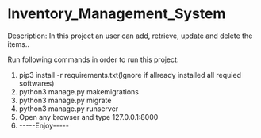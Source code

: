 # Inventory_Management_System

Description:
In this project an user can add, retrieve, update and delete the items..

Run following commands in order to run this project:
1. pip3 install -r requirements.txt(Ignore if allready installed all requied softwares)
2. python3 manage.py makemigrations
3. python3 manage.py migrate
4. python3 manage.py runserver
5. Open any browser and type 127.0.0.1:8000
6. -----Enjoy-----

